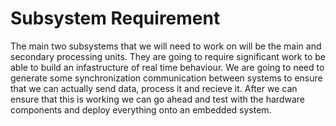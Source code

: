 # Subsystem Requirement

The main two subsystems that we will need to work on will be the main and secondary processing units. They are going to require significant work to be able to build an infastructure of real time behaviour. We are going to need to generate some synchronization communication between systems to ensure that we can actually send data, process it and recieve it. After we can ensure that this is working we can go ahead and test with the hardware components and deploy everything onto an embedded system.